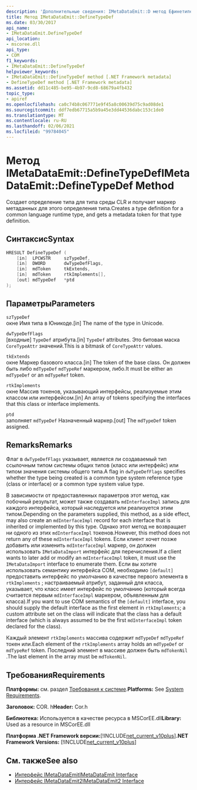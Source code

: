 ```yaml
---
description: 'Дополнительные сведения: IMetaDataEmit::D метод Ефинетипедеф'
title: Метод IMetaDataEmit::DefineTypeDef
ms.date: 03/30/2017
api_name:
- IMetaDataEmit.DefineTypeDef
api_location:
- mscoree.dll
api_type:
- COM
f1_keywords:
- IMetaDataEmit::DefineTypeDef
helpviewer_keywords:
- IMetaDataEmit::DefineTypeDef method [.NET Framework metadata]
- DefineTypeDef method [.NET Framework metadata]
ms.assetid: dd11c485-be95-4b97-9cd8-68679a4fb432
topic_type:
- apiref
ms.openlocfilehash: ca0c74b8c067771e9f45a8c00639d75c9ad08de1
ms.sourcegitcommit: ddf7edb67715a5b9a45e3dd44536dabc153c1de0
ms.translationtype: MT
ms.contentlocale: ru-RU
ms.lasthandoff: 02/06/2021
ms.locfileid: "99784045"
---
```

# <a name="imetadataemitdefinetypedef-method"></a><span data-ttu-id="fcb10-103">Метод IMetaDataEmit::DefineTypeDef</span><span class="sxs-lookup"><span data-stu-id="fcb10-103">IMetaDataEmit::DefineTypeDef Method</span></span>

<span data-ttu-id="fcb10-104">Создает определение типа для типа среды CLR и получает маркер метаданных для этого определения типа.</span><span class="sxs-lookup"><span data-stu-id="fcb10-104">Creates a type definition for a common language runtime type, and gets a metadata token for that type definition.</span></span>  
  
## <a name="syntax"></a><span data-ttu-id="fcb10-105">Синтаксис</span><span class="sxs-lookup"><span data-stu-id="fcb10-105">Syntax</span></span>  
  
```cpp  
HRESULT DefineTypeDef (
    [in]  LPCWSTR     szTypeDef,
    [in]  DWORD       dwTypeDefFlags,
    [in]  mdToken     tkExtends,
    [in]  mdToken     rtkImplements[],
    [out] mdTypeDef   *ptd  
);  
```  
  
## <a name="parameters"></a><span data-ttu-id="fcb10-106">Параметры</span><span class="sxs-lookup"><span data-stu-id="fcb10-106">Parameters</span></span>  

 `szTypeDef`  
 <span data-ttu-id="fcb10-107">окне Имя типа в Юникоде.</span><span class="sxs-lookup"><span data-stu-id="fcb10-107">[in] The name of the type in Unicode.</span></span>  
  
 `dwTypeDefFlags`  
 <span data-ttu-id="fcb10-108">[входные] `TypeDef` атрибута.</span><span class="sxs-lookup"><span data-stu-id="fcb10-108">[in] `TypeDef` attributes.</span></span> <span data-ttu-id="fcb10-109">Это битовая маска `CoreTypeAttr` значений.</span><span class="sxs-lookup"><span data-stu-id="fcb10-109">This is a bitmask of `CoreTypeAttr` values.</span></span>  
  
 `tkExtends`  
 <span data-ttu-id="fcb10-110">окне Маркер базового класса.</span><span class="sxs-lookup"><span data-stu-id="fcb10-110">[in] The token of the base class.</span></span> <span data-ttu-id="fcb10-111">Он должен быть либо `mdTypeDef` `mdTypeRef` маркером, либо.</span><span class="sxs-lookup"><span data-stu-id="fcb10-111">It must be either an `mdTypeDef` or an `mdTypeRef` token.</span></span>  
  
 `rtkImplements`  
 <span data-ttu-id="fcb10-112">окне Массив токенов, указывающий интерфейсы, реализуемые этим классом или интерфейсом.</span><span class="sxs-lookup"><span data-stu-id="fcb10-112">[in] An array of tokens specifying the interfaces that this class or interface implements.</span></span>  
  
 `ptd`  
 <span data-ttu-id="fcb10-113">заполняет `mdTypeDef` Назначенный маркер.</span><span class="sxs-lookup"><span data-stu-id="fcb10-113">[out] The `mdTypeDef` token assigned.</span></span>  
  
## <a name="remarks"></a><span data-ttu-id="fcb10-114">Remarks</span><span class="sxs-lookup"><span data-stu-id="fcb10-114">Remarks</span></span>  

 <span data-ttu-id="fcb10-115">Флаг в `dwTypeDefFlags` указывает, является ли создаваемый тип ссылочным типом системы общих типов (класс или интерфейс) или типом значения системы общего типа.</span><span class="sxs-lookup"><span data-stu-id="fcb10-115">A flag in `dwTypeDefFlags` specifies whether the type being created is a common type system reference type (class or interface) or a common type system value type.</span></span>  
  
 <span data-ttu-id="fcb10-116">В зависимости от предоставленных параметров этот метод, как побочный результат, может также создавать `mdInterfaceImpl` запись для каждого интерфейса, который наследуется или реализуется этим типом.</span><span class="sxs-lookup"><span data-stu-id="fcb10-116">Depending on the parameters supplied, this method, as a side effect, may also create an `mdInterfaceImpl` record for each interface that is inherited or implemented by this type.</span></span> <span data-ttu-id="fcb10-117">Однако этот метод не возвращает ни одного из этих `mdInterfaceImpl` токенов.</span><span class="sxs-lookup"><span data-stu-id="fcb10-117">However, this method does not return any of these `mdInterfaceImpl` tokens.</span></span> <span data-ttu-id="fcb10-118">Если клиент хочет позже добавить или изменить `mdInterfaceImpl` маркер, он должен использовать `IMetaDataImport` интерфейс для перечисления.</span><span class="sxs-lookup"><span data-stu-id="fcb10-118">If a client wants to later add or modify an `mdInterfaceImpl` token, it must use the `IMetaDataImport` interface to enumerate them.</span></span> <span data-ttu-id="fcb10-119">Если вы хотите использовать семантику интерфейса COM, необходимо `[default]` предоставить интерфейс по умолчанию в качестве первого элемента в `rtkImplements` ; настраиваемый атрибут, заданный для класса, указывает, что класс имеет интерфейс по умолчанию (который всегда считается первым `mdInterfaceImpl` маркером, объявленным для класса).</span><span class="sxs-lookup"><span data-stu-id="fcb10-119">If you want to use COM semantics of the `[default]` interface, you should supply the default interface as the first element in `rtkImplements`; a custom attribute set on the class will indicate that the class has a default interface (which is always assumed to be the first `mdInterfaceImpl` token declared for the class).</span></span>  
  
 <span data-ttu-id="fcb10-120">Каждый элемент `rtkImplements` массива содержит `mdTypeDef` `mdTypeRef` токен или.</span><span class="sxs-lookup"><span data-stu-id="fcb10-120">Each element of the `rtkImplements` array holds an `mdTypeDef` or `mdTypeRef` token.</span></span> <span data-ttu-id="fcb10-121">Последний элемент в массиве должен быть `mdTokenNil` .</span><span class="sxs-lookup"><span data-stu-id="fcb10-121">The last element in the array must be `mdTokenNil`.</span></span>  
  
## <a name="requirements"></a><span data-ttu-id="fcb10-122">Требования</span><span class="sxs-lookup"><span data-stu-id="fcb10-122">Requirements</span></span>  

 <span data-ttu-id="fcb10-123">**Платформы:** см. раздел [Требования к системе](../../get-started/system-requirements.md).</span><span class="sxs-lookup"><span data-stu-id="fcb10-123">**Platforms:** See [System Requirements](../../get-started/system-requirements.md).</span></span>  
  
 <span data-ttu-id="fcb10-124">**Заголовок:** COR. h</span><span class="sxs-lookup"><span data-stu-id="fcb10-124">**Header:** Cor.h</span></span>  
  
 <span data-ttu-id="fcb10-125">**Библиотека:** Используется в качестве ресурса в MSCorEE.dll</span><span class="sxs-lookup"><span data-stu-id="fcb10-125">**Library:** Used as a resource in MSCorEE.dll</span></span>  
  
 <span data-ttu-id="fcb10-126">**Платформа .NET Framework версии:**[!INCLUDE[net_current_v10plus](../../../../includes/net-current-v10plus-md.md)]</span><span class="sxs-lookup"><span data-stu-id="fcb10-126">**.NET Framework Versions:** [!INCLUDE[net_current_v10plus](../../../../includes/net-current-v10plus-md.md)]</span></span>  
  
## <a name="see-also"></a><span data-ttu-id="fcb10-127">См. также</span><span class="sxs-lookup"><span data-stu-id="fcb10-127">See also</span></span>

- [<span data-ttu-id="fcb10-128">Интерфейс IMetaDataEmit</span><span class="sxs-lookup"><span data-stu-id="fcb10-128">IMetaDataEmit Interface</span></span>](imetadataemit-interface.md)
- [<span data-ttu-id="fcb10-129">Интерфейс IMetaDataEmit2</span><span class="sxs-lookup"><span data-stu-id="fcb10-129">IMetaDataEmit2 Interface</span></span>](imetadataemit2-interface.md)
